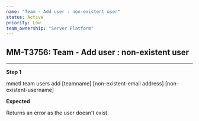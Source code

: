 ```yaml
---
name: "Team - Add user : non-existent user"
status: Active
priority: Low
team_ownership: "Server Platform"
---
```


## MM-T3756: Team - Add user : non-existent user

---

**Step 1**

mmctl team users add \[teamname] \[non-existent-email address] \[non-existent-username]

**Expected**

Returns an error as the user doesn't exist
